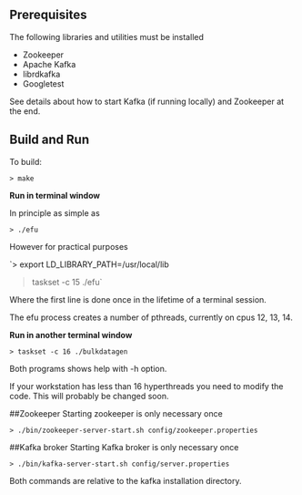 ## Prerequisites
The following libraries and utilities must be installed

* Zookeeper
* Apache Kafka
* librdkafka
* Googletest

See details about how to start Kafka (if running locally) and Zookeeper at the end.

## Build and Run

To build:

`> make`



__Run in terminal window__

In principle as simple as 

`> ./efu`

However for practical purposes 

`> export LD_LIBRARY_PATH=/usr/local/lib
> taskset -c 15 ./efu`

Where the first line is done once in the lifetime of a terminal session.

The efu process creates a number of pthreads, currently on cpus 12, 13, 14.


__Run in another terminal window__

`> taskset -c 16 ./bulkdatagen`

Both programs shows help with -h option.


If your workstation has less than 16 hyperthreads you need to modify
the code. This will probably be changed soon.



##Zookeeper
Starting zookeeper is only necessary once

`> ./bin/zookeeper-server-start.sh config/zookeeper.properties`


##Kafka broker
Starting Kafka broker is only necessary once 

`> ./bin/kafka-server-start.sh config/server.properties`


Both commands are relative to the kafka installation directory.
